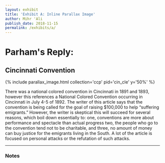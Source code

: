 ```yaml
---
layout: exhibit
title: 'Exhibit A: Inline Parallax Image'
author: Mihr 'Ali
publish_date: 2018-11-15
permalink: /exhibits/a/
---
```


# Parham's Reply:
## Cincinnati Convention


{% include parallax_image.html collection='ccp' pid='cin_cle' y='50%' %}


There was a national colored convention in Cincinnati in 1891 and 1893, however this references a National Colored Convention occurring in Cincinnati in July 4-5 of 1892.  The writer of this article says that the convention is being called for the goal of raising $100,000 to help “suffering emigrants.”  However, the writer is skeptical this will succeed for several reasons, which boil down essentially to: one, conventions are more about performance and spectacle than actual progress two, the people who go to the convention tend not to be charitable, and three, no amount of money can buy justice for the emigrants living in the South.  A lot of the article is focused on personal attacks or the refutation of such attacks.

---

### Notes

[^1]: Integer eu augue elementum, venenatis nisi vitae, ultrices magna. Nunc accumsan sem quis tristique iaculis. Quisque sed lorem tortor.

[^2]: Nunc semper commodo fringilla. Proin eget metus eget felis faucibus aliquet. Cras ultrices turpis id nibh cursus fringilla. Aenean nec magna turpis. Suspendisse egestas tellus iaculis ante pharetra imperdiet ac at odio.
